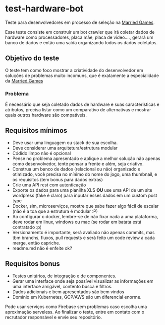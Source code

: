 # test-hardware-bot

Teste para desenvolvedores em processo de seleção na [Married Games](https://marriedgames.com.br).

Esse teste consiste em construir um bot crawler que irá coletar dados de hardware como processadores, placa mãe, placa de vídeo...., gerará um banco de dados e então uma saída organizando todos os dados coletatos.

## Objetivo do teste

O teste tem como foco mostrar a criatividade do desenvolvedor em soluções de problemas muito incomuns, que é exatamente a especialidade da [Married Games](https://marriedgames.com.br)

### Problema
É necessário que seja coletado dados de hardware e suas caracteristicas e atributos, precisa listar como um comparativo de alternativas e mostrar quais outros hardware são compatíveis.

## Requisitos mínimos

- Deve usar uma linguagem ou stack de sua escolha.
- Deve considerar uma arquitetura/estrutura modular
- Códido limpo não é opcional
- Pense no problema apresentado e aplique a melhor solução não apenas como desenvolvedor, tente pensar a frente e além, seja criativo.
- Construa um banco de dados (relacional ou não) organizado e otimizado, você precisa no mínimo do nome do jogo, uma thumbnail, e os requisitos (tem bonus para dados extras)
- Crie uma API rest com autenticação 
- Exporte os dados para uma planilha XLS **OU** use uma API de um site wordpress (fake é claro) para inputar esses dados em um custom post type
- Docker, sim, microserviços, mostre que sabe fazer algo fácil de escalar (não é a toa que a estrutura é modular :P)
- Ao configurar o docker, lembre-se de não fixar nada a uma plataforma, deve rodar em linux, windows ou mac (se rodar em batata está contratado :p)
- Versionamento é importante, será avaliado não apenas commits, mas tbm branchs, fluxos, pull requests e será feito um code review a cada merge, então capriche.
- readme.md não é enfeite ok?

## Requisitos bonus
- Testes unitários, de integração e de componentes.
- Gerar uma interface onde seja possível visualizar as informações em uma interface amigável, contento busca e filtros.
- Dados adicionais e bem apresentados são bem vindos
- Domínio em Kubernetes, GCP/AWS são um diferencial enorme.

Pode usar serviços como Firebase sem problemas caso escolha uma aproximação serveless.
Ao finalizar o teste, entre em contato com o recrutador responsável e envie seu repositório.
